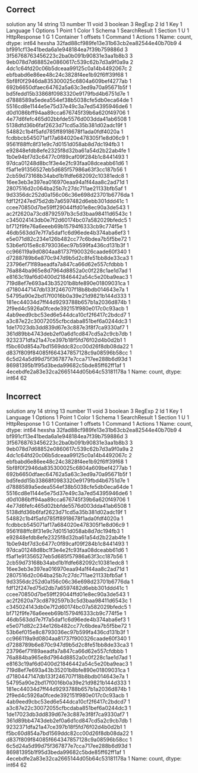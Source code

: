 ## Correct
solution
any             14
string          13
number          11
void             3
boolean          3
RegExp           2
Id               1
Key              1
Language         1
Options          1
Point            1
Color            1
Schema           1
SearchResult     1
Section          1
U                1
HttpResponse     1
G                1
Container        1
offsets          1
Command          1
Actions          1
Name: count, dtype: int64
hexsha
32fad88cf989fe13e31b63cb2ea82544e40b70b9    4
bf991cf13e41beda6a1e948184ea7f39b759886d    3
3f56768763456223c2ba0b091b90831e3aa1b8b3    3
9eb078d7d68852e0860617c539c62b7d3a9f0a9a    2
4dc1c64fd20c06b5dceaa99125c0a14b4492067c    2
ebfbabd6e86ee48c24c3828f4ee1b92f6ff39f68    1
5bf8f0f2946da835300025c6804a609bef4277ab    1
692b6650dfaec64762a5a63c3ed9a70a95671b5f    1
bd5fedd15b33868f0983320e9179fbd4b6751d7e    1
d7888589a5edea554ef38b5038cfe5db0eca64de    1
5516cd8e1144e5e75d37e49c3a7ed54395946de6    1
d0d1086bff94aa89cca676745f39b6a620f49706    1
4e77d6fefc465d02bbfde5576d003dda41ab6508    1
5138dfd36b6faf2623d71cd5a35b381d02adc19f    1
54882c1b4f5afd785ff8918678f1ada0fdf4020a    1
fcdbbcb545071af17a684020e478305f1e8d06c9    1
9561f88ffc8f31e9c7d0151d058ab8d7dc194fb3    1
e92848efdb8efe2325f8d32ba61a54d2b22ab4fe    1
1b0e94bf7d3c6477c0f89caf09f284b1c8441493    1
97dca01248d8bc1f3e4e2fc93faa08dceabb61d6    1
f5af1e91356527eb5d685f57986a63f3cc187b56    1
2cb59d73168b34abd1b1fdfe682092c10381edc8    1
16ee3eb3e397ea016970eaa94a1f44aa8c2ad71d    1
2807516d2c064ba25b7c27dc711ae21133bfb5af    1
9d3356dc252d0a156c06c36e698d23701b6776da    1
fdf12f247ed75d2db7a6597482d6ebb301ddd41c    1
ccee70850d7be59ff29044ffd01e8ec90a3de543    1
ac2f2620a73cd8792597b3c5d3baa98411d6543c    1
c345024143db0e7f2d60174bc07a582029bfedc5    1
bf712f9fe76a6eeeb69b15794f6333cb9c774f5e    1
46db563dd7e7f7a5daf1c6d96ede4b374aba6ef3    1
e5e071d82c234e126b482cc77c6bdea7b5f5be72    1
53b6ef015e8c8793036ec97b599fa436cd131b3f    1
cc966119a9d0804aa81737f900326caade60f340    1
d7288789b6e870c947d9b5d2c8fe51bb8de33ca3    1
23796ef71f89aeadfa7a847ca66d62e557cfdbbb    1
76a884ba965e8d7964d8852a0c0f228c1ae1d7ad    1
e8163c19af6d0400d21846442a54c5e20ba9eac3    1
719d8ef7e693a43b35201b8bfe890e01809031ca    1
d7180447147db133f246707f18b8bdb014643e7a    1
54795a90e2bd17f0016b0a39e21d9821b144d333    1
181ec44034d7ff44d9293788b657b1a2036d874b    1
2f9ed4c5926a0fcede392151f980e017c0c93acb    1
4ab9eed9cbc53ed6e544dca10cf2f6417c2bdcd7    1
a3c87e22c30072055cfbcdaba851bef6a0244dc3    1
1de17023db3dd839d67e3c887e3f8f7ca9330af7    1
361d89bb4743deb2ef0a6d1cd847cd5a2c9cb7db    1
9232371dfa21a47ce397b18f5fd76f02d4b0d2b1    1
f5bc60d854a7bd1569ddc82cc00d26f8db08da22    1
d837f809f84085f664347857128c9a08596b58cc    1
6c5d24a5d99d75f367877e7cca717ee288b6d93d    1
86981395b1f95d3beda99682c5bde85ff62ff1af    1
4ecebdfe2a83e32ca2665144d05b64c53181178a    1
Name: count, dtype: int64
62
## Incorrect
solution
any             14
string          13
number          11
void             3
boolean          3
RegExp           2
Id               1
Key              1
Language         1
Options          1
Point            1
Color            1
Schema           1
SearchResult     1
Section          1
U                1
HttpResponse     1
G                1
Container        1
offsets          1
Command          1
Actions          1
Name: count, dtype: int64
hexsha
32fad88cf989fe13e31b63cb2ea82544e40b70b9    4
bf991cf13e41beda6a1e948184ea7f39b759886d    3
3f56768763456223c2ba0b091b90831e3aa1b8b3    3
9eb078d7d68852e0860617c539c62b7d3a9f0a9a    2
4dc1c64fd20c06b5dceaa99125c0a14b4492067c    2
ebfbabd6e86ee48c24c3828f4ee1b92f6ff39f68    1
5bf8f0f2946da835300025c6804a609bef4277ab    1
692b6650dfaec64762a5a63c3ed9a70a95671b5f    1
bd5fedd15b33868f0983320e9179fbd4b6751d7e    1
d7888589a5edea554ef38b5038cfe5db0eca64de    1
5516cd8e1144e5e75d37e49c3a7ed54395946de6    1
d0d1086bff94aa89cca676745f39b6a620f49706    1
4e77d6fefc465d02bbfde5576d003dda41ab6508    1
5138dfd36b6faf2623d71cd5a35b381d02adc19f    1
54882c1b4f5afd785ff8918678f1ada0fdf4020a    1
fcdbbcb545071af17a684020e478305f1e8d06c9    1
9561f88ffc8f31e9c7d0151d058ab8d7dc194fb3    1
e92848efdb8efe2325f8d32ba61a54d2b22ab4fe    1
1b0e94bf7d3c6477c0f89caf09f284b1c8441493    1
97dca01248d8bc1f3e4e2fc93faa08dceabb61d6    1
f5af1e91356527eb5d685f57986a63f3cc187b56    1
2cb59d73168b34abd1b1fdfe682092c10381edc8    1
16ee3eb3e397ea016970eaa94a1f44aa8c2ad71d    1
2807516d2c064ba25b7c27dc711ae21133bfb5af    1
9d3356dc252d0a156c06c36e698d23701b6776da    1
fdf12f247ed75d2db7a6597482d6ebb301ddd41c    1
ccee70850d7be59ff29044ffd01e8ec90a3de543    1
ac2f2620a73cd8792597b3c5d3baa98411d6543c    1
c345024143db0e7f2d60174bc07a582029bfedc5    1
bf712f9fe76a6eeeb69b15794f6333cb9c774f5e    1
46db563dd7e7f7a5daf1c6d96ede4b374aba6ef3    1
e5e071d82c234e126b482cc77c6bdea7b5f5be72    1
53b6ef015e8c8793036ec97b599fa436cd131b3f    1
cc966119a9d0804aa81737f900326caade60f340    1
d7288789b6e870c947d9b5d2c8fe51bb8de33ca3    1
23796ef71f89aeadfa7a847ca66d62e557cfdbbb    1
76a884ba965e8d7964d8852a0c0f228c1ae1d7ad    1
e8163c19af6d0400d21846442a54c5e20ba9eac3    1
719d8ef7e693a43b35201b8bfe890e01809031ca    1
d7180447147db133f246707f18b8bdb014643e7a    1
54795a90e2bd17f0016b0a39e21d9821b144d333    1
181ec44034d7ff44d9293788b657b1a2036d874b    1
2f9ed4c5926a0fcede392151f980e017c0c93acb    1
4ab9eed9cbc53ed6e544dca10cf2f6417c2bdcd7    1
a3c87e22c30072055cfbcdaba851bef6a0244dc3    1
1de17023db3dd839d67e3c887e3f8f7ca9330af7    1
361d89bb4743deb2ef0a6d1cd847cd5a2c9cb7db    1
9232371dfa21a47ce397b18f5fd76f02d4b0d2b1    1
f5bc60d854a7bd1569ddc82cc00d26f8db08da22    1
d837f809f84085f664347857128c9a08596b58cc    1
6c5d24a5d99d75f367877e7cca717ee288b6d93d    1
86981395b1f95d3beda99682c5bde85ff62ff1af    1
4ecebdfe2a83e32ca2665144d05b64c53181178a    1
Name: count, dtype: int64
62